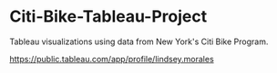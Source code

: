 # Citi-Bike-Tableau-Project
Tableau visualizations using data from New York's Citi Bike Program.


https://public.tableau.com/app/profile/lindsey.morales
